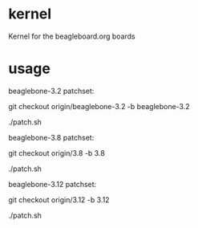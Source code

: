 kernel
======

Kernel for the beagleboard.org boards

usage
======

beaglebone-3.2 patchset:

git checkout origin/beaglebone-3.2 -b beaglebone-3.2

./patch.sh

beaglebone-3.8 patchset:

git checkout origin/3.8 -b 3.8

./patch.sh

beaglebone-3.12 patchset:

git checkout origin/3.12 -b 3.12

./patch.sh

